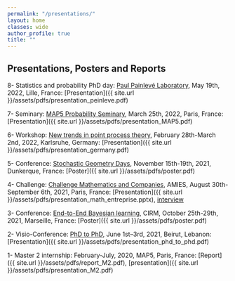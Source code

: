```yaml
---
permalink: "/presentations/"
layout: home
classes: wide
author_profile: true
title: ""
---
```


## Presentations, Posters and Reports

  8- Statistics and probability PhD day: [Paul Painlevé Laboratory](https://sites.google.com/view/journeedoctorantprobastats2022/accueil), May 19th, 2022, Lille, France: [Presentation]({{ site.url }}/assets/pdfs/presentation_peinleve.pdf)

  7- Seminary: [MAP5 Probability Seminary](https://map5.mi.parisdescartes.fr/presentation/thematiques-scientifiques/probabilites/), March 25th, 2022, Paris, France: [Presentation]({{ site.url }}/assets/pdfs/presentation_MAP5.pdf)

  6- Workshop: [New trends in point process theory](https://www.math.kit.edu/stoch/event/ppt2022/en), February 28th-March 2nd, 2022, Karlsruhe, Germany: [Presentation]({{ site.url }}/assets/pdfs/presentation_germany.pdf)

  5- Conference: [Stochastic Geometry Days](https://www.mathconf.org/sgd2021), November 15th-19th, 2021, Dunkerque, France: [Poster]({{ site.url }}/assets/pdfs/poster.pdf)

  4- Challenge: [Challenge Mathematics and Companies](https://challenge-maths.sciencesconf.org/), AMIES, August 30th-September 6th, 2021, Paris, France: [Presentation]({{ site.url }}/assets/pdfs/presentation_math_entreprise.pptx), [interview](https://briques2math.home.blog/2021/10/26/diala-mariem-et-mehdi-evaluation-automatique-de-la-qualite-de-donnees/)

  3- Conference: [End-to-End Bayesian learning](https://bayesatcirm.github.io/), CIRM, October 25th-29th, 2021, Marseille, France: [Poster]({{ site.url }}/assets/pdfs/poster.pdf)

  2- Visio-Conference: [PhD to PhD](https://www.aub.edu.lb/cams/Pages/PhD_to_PhD.aspx), June 1st–3rd, 2021, Beirut, Lebanon: [Presentation]({{ site.url }}/assets/pdfs/presentation_phd_to_phd.pdf)

  1- Master 2 internship: February-July, 2020, MAP5, Paris, France: [Report]({{ site.url }}/assets/pdfs/report_M2.pdf), [presentation]({{ site.url }}/assets/pdfs/presentation_M2.pdf)
